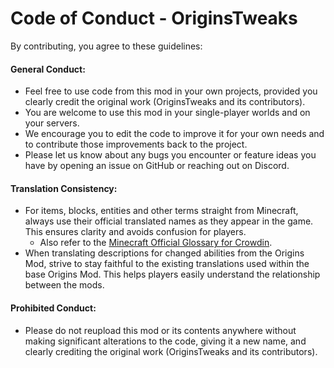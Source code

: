 # Code of Conduct - OriginsTweaks

By contributing, you agree to these guidelines:

#### General Conduct:

- Feel free to use code from this mod in your own projects, provided you clearly credit the original work (OriginsTweaks and its contributors).
- You are welcome to use this mod in your single-player worlds and on your servers.
- We encourage you to edit the code to improve it for your own needs and to contribute those improvements back to the project.
- Please let us know about any bugs you encounter or feature ideas you have by opening an issue on GitHub or reaching out on Discord.

#### Translation Consistency:

- For items, blocks, entities and other terms straight from Minecraft, always use their official translated names as they appear in the game. This ensures clarity and avoids confusion for players.
  - Also refer to the [Minecraft Official Glossary for Crowdin](https://docs.google.com/spreadsheets/d/1xxDvR2MrPUaxXwNfn-oJX-fBerEsZkfo/edit?gid=810030519#gid=810030519).
- When translating descriptions for changed abilities from the Origins Mod, strive to stay faithful to the existing translations used within the base Origins Mod. This helps players easily understand the relationship between the mods.

####  Prohibited Conduct:

- Please do not reupload this mod or its contents anywhere without making significant alterations to the code, giving it a new name, and clearly crediting the original work (OriginsTweaks and its contributors).
